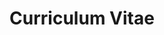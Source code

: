 ---
title: Curriculum Vitae
layout: cv
actions:
  - label: "Download as PDF"
    icon: pdf
    url: "assets/katja-makela-cv.pdf"
---